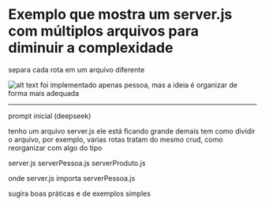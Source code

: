 # Exemplo que mostra um server.js com múltiplos arquivos para diminuir a complexidade

separa cada rota em um arquivo diferente

![alt text](estrutura.png)
foi implementado apenas pessoa, mas a ideia é organizar de forma mais adequada

--- 

prompt inicial (deepseek)

tenho um arquivo server.js
ele está ficando grande demais
tem como dividir o arquivo, por exemplo, varias rotas tratam do mesmo crud, como reorganizar com algo do tipo

server.js
      serverPessoa.js
      serverProduto.js

onde server.js importa serverPessoa.js

sugira boas práticas e de exemplos simples
